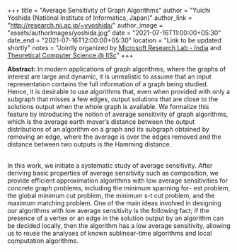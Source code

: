 +++
title = "Average Sensitivity of Graph Algorithms"
author = "Yuichi Yoshida (National Institute of Informatics, Japan)"
author_link = "http://research.nii.ac.jp/~yyoshida/"
author_image = "assets/authorImages/yoshida.jpg"
date = "2021-07-16T11:00:00+05:30"
date_end = "2021-07-16T12:00:00+05:30"
location = "Link to be updated shortly"
notes = "Jointly organized by <a href = "https://www.microsoft.com/en-us/research/lab/microsoft-research-india/" target= "_blank">Microsoft Research Lab - India</a> and <a href='https://www.csa.iisc.ac.in/theoretical-computer-science/' target= "_blank">Theoretical Computer Science @ IISc</a>"
+++

<b>Abstract:</b> In modern applications of graph algorithms, where the graphs of interest are large and dynamic, it is
unrealistic to assume that an input representation contains the full information of a graph being studied. Hence, it is
desirable to use algorithms that, even when provided with only a subgraph that misses a few edges, output solutions
that are close to the solutions output when the whole graph is available. We formalize this feature by introducing the
notion of average sensitivity of graph algorithms, which is the average earth mover’s distance between the output
distributions of an algorithm on a graph and its subgraph obtained by removing an edge, where the average is over the
edges removed and the distance between two outputs is the Hamming distance.<br><br>

In this work, we initiate a systematic study of average sensitivity. After deriving basic properties of average
sensitivity such as composition, we provide efficient approximation algorithms with low average sensitivities for
concrete graph problems, including the minimum spanning for- est problem, the global minimum cut problem, the
minimum s-t cut problem, and the maximum matching problem. One of the main ideas involved in designing our algorithms
with low average sensitivity is the following fact; if the presence of a vertex or an edge in the solution output by
an algorithm can be decided locally, then the algorithm has a low average sensitivity, allowing us to reuse the analyses
of known sublinear-time algorithms and local computation algorithms.